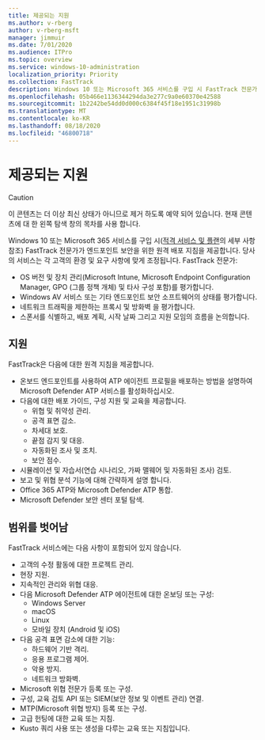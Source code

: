 ```yaml
---
title: 제공되는 지원
ms.author: v-rberg
author: v-rberg-msft
manager: jimmuir
ms.date: 7/01/2020
ms.audience: ITPro
ms.topic: overview
ms.service: windows-10-administration
localization_priority: Priority
ms.collection: FastTrack
description: Windows 10 또는 Microsoft 365 서비스를 구입 시 FastTrack 전문가가 엔드포인트 보안을 위한 원격 배포 지침을 제공합니다. 당사의 서비스는 각 고객의 환경 및 요구 사항에 맞게 조정됩니다.
ms.openlocfilehash: 05b466e1136344294da3e277c9a0e60370e42588
ms.sourcegitcommit: 1b2242be54dd0d000c6384f45f18e1951c31998b
ms.translationtype: MT
ms.contentlocale: ko-KR
ms.lasthandoff: 08/18/2020
ms.locfileid: "46800718"
---
```

# <a name="assistance-offered"></a>제공되는 지원  

> [!CAUTION]
> 이 콘텐츠는 더 이상 최신 상태가 아니므로 제거 하도록 예약 되어 있습니다. 현재 콘텐츠에 대 한 왼쪽 탐색 창의 목차를 사용 합니다.

Windows 10 또는 Microsoft 365 서비스를 구입 시([적격 서비스 및 플랜](M365-eligible-services-and-plans.md)의 세부 사항 참조) FastTrack 전문가가 엔드포인트 보안을 위한 원격 배포 지침을 제공합니다. 당사의 서비스는 각 고객의 환경 및 요구 사항에 맞게 조정됩니다. FastTrack 전문가:
- OS 버전 및 장치 관리(Microsoft Intune, Microsoft Endpoint Configuration Manager, GPO (그룹 정책 개체) 및 타사 구성 포함)를 평가합니다.
- Windows AV 서비스 또는 기타 엔드포인트 보안 소프트웨어의 상태를 평가합니다.
- 네트워크 트래픽을 제한하는 프록시 및 방화벽 을 평가합니다.
- 스폰서를 식별하고, 배포 계획, 시작 날짜 그리고 지원 모임의 흐름을 논의합니다.

## <a name="assistance"></a>지원

FastTrack은 다음에 대한 원격 지침을 제공합니다.
- 온보드 엔드포인트를 사용하여 ATP 에이전트 프로필을 배포하는 방법을 설명하여 Microsoft Defender ATP 서비스를 활성화하십시오.
- 다음에 대한 배포 가이드, 구성 지원 및 교육을 제공합니다.
    - 위협 및 취약성 관리.
    - 공격 표면 감소.
    - 차세대 보호.
    - 끝점 감지 및 대응.
    - 자동화된 조사 및 조치.
    - 보안 점수.
- 시뮬레이션 및 자습서(연습 시나리오, 가짜 맬웨어 및 자동화된 조사) 검토.
- 보고 및 위협 분석 기능에 대해 간략하게 설명 합니다.
- Office 365 ATP와 Microsoft Defender ATP 통합.
- Microsoft Defender 보안 센터 포털 탐색.

## <a name="out-of-scope"></a>범위를 벗어남

FastTrack 서비스에는 다음 사항이 포함되어 있지 않습니다.
- 고객의 수정 활동에 대한 프로젝트 관리.
- 현장 지원.
- 지속적인 관리와 위협 대응.
- 다음 Microsoft Defender ATP 에이전트에 대한 온보딩 또는 구성:
   - Windows Server
   - macOS
   - Linux
   - 모바일 장치 (Android 및 iOS)
- 다음 공격 표면 감소에 대한 기능:
    - 하드웨어 기반 격리.
    - 응용 프로그램 제어.
    - 악용 방지.
    - 네트워크 방화벽.
- Microsoft 위협 전문가 등록 또는 구성.
- 구성, 교육 검토 API 또는 SIEM(보안 정보 및 이벤트 관리) 연결.
- MTP(Microsoft 위협 방지) 등록 또는 구성.
- 고급 헌팅에 대한 교육 또는 지침.
- Kusto 쿼리 사용 또는 생성을 다루는 교육 또는 지침입니다.
